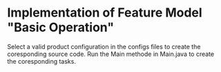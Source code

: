 # Implementation of Feature Model "Basic Operation"
Select a valid product configuration in the configs files to create the coresponding source code. Run the Main methode in Main.java to create the coresponding tasks.